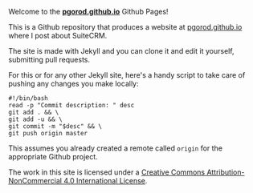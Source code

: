 Welcome to the **[pgorod.github.io](https://pgorod.github.io)** Github Pages!

This is a Github repository that produces a website at [pgorod.github.io](https://pgorod.github.io) where I post about SuiteCRM.

The site is made with Jekyll and you can clone it and edit it yourself, submitting pull requests.

For this or for any other Jekyll site, here's a handy script to take care of pushing any changes you make locally:

```
#!/bin/bash
read -p "Commit description: " desc
git add . && \
git add -u && \
git commit -m "$desc" && \
git push origin master
```

This assumes you already created a remote called `origin` for the appropriate Github project.

The work in this site is licensed under a [Creative Commons Attribution-NonCommercial 4.0 International License](http://creativecommons.org/licenses/by-nc/4.0/).